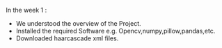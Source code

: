 In the week 1 :
* We understood the overview of the Project.
* Installed the required Software e.g. Opencv,numpy,pillow,pandas,etc.
* Downloaded haarcascade xml files.
